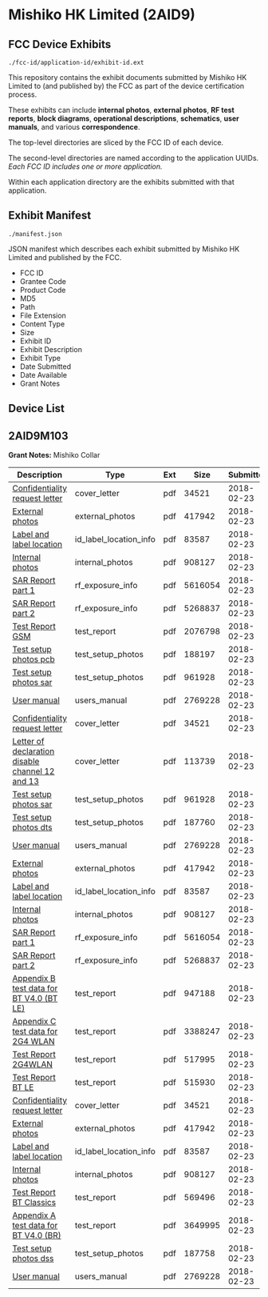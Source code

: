 # Mishiko HK Limited (2AID9)
## FCC Device Exhibits

```
./fcc-id/application-id/exhibit-id.ext
```

This repository contains the exhibit documents submitted by Mishiko HK Limited to (and published by) the FCC as part of the device certification process.

These exhibits can include **internal photos**, **external photos**, **RF test reports**, **block diagrams**, **operational descriptions**, **schematics**, **user manuals**, and various **correspondence**.

The top-level directories are sliced by the FCC ID of each device.

The second-level directories are named according to the application UUIDs. *Each FCC ID includes one or more application.*

Within each application directory are the exhibits submitted with that application. 

## Exhibit Manifest

```
./manifest.json
```

JSON manifest which describes each exhibit submitted by Mishiko HK Limited and published by the FCC.

- FCC ID
- Grantee Code
- Product Code
- MD5
- Path
- File Extension
- Content Type
- Size
- Exhibit ID
- Exhibit Description
- Exhibit Type
- Date Submitted
- Date Available
- Grant Notes

## Device List
## 2AID9M103
**Grant Notes:** Mishiko Collar

| Description | Type | Ext | Size | Submitted | Available |
| ----------- | ---- | --- | ---- | --------- | --------- |
| [Confidentiality request letter](2AID9M103/4982a910c12e13db7fec86333e2b0e06/3759146.pdf) | cover_letter | pdf | 34521 | 2018-02-23 | 2018-02-23 |
| [External photos](2AID9M103/4982a910c12e13db7fec86333e2b0e06/3759149.pdf) | external_photos | pdf | 417942 | 2018-02-23 | 2018-02-23 |
| [Label and label location](2AID9M103/4982a910c12e13db7fec86333e2b0e06/3759157.pdf) | id_label_location_info | pdf | 83587 | 2018-02-23 | 2018-02-23 |
| [Internal photos](2AID9M103/4982a910c12e13db7fec86333e2b0e06/3759152.pdf) | internal_photos | pdf | 908127 | 2018-02-23 | 2018-02-23 |
| [SAR Report part 1](2AID9M103/4982a910c12e13db7fec86333e2b0e06/3759175.pdf) | rf_exposure_info | pdf | 5616054 | 2018-02-23 | 2018-02-23 |
| [SAR Report part 2](2AID9M103/4982a910c12e13db7fec86333e2b0e06/3759176.pdf) | rf_exposure_info | pdf | 5268837 | 2018-02-23 | 2018-02-23 |
| [Test Report GSM](2AID9M103/4982a910c12e13db7fec86333e2b0e06/3759193.pdf) | test_report | pdf | 2076798 | 2018-02-23 | 2018-02-23 |
| [Test setup photos pcb](2AID9M103/4982a910c12e13db7fec86333e2b0e06/3759194.pdf) | test_setup_photos | pdf | 188197 | 2018-02-23 | 2018-02-23 |
| [Test setup photos sar](2AID9M103/4982a910c12e13db7fec86333e2b0e06/3759181.pdf) | test_setup_photos | pdf | 961928 | 2018-02-23 | 2018-02-23 |
| [User manual](2AID9M103/4982a910c12e13db7fec86333e2b0e06/3759164.pdf) | users_manual | pdf | 2769228 | 2018-02-23 | 2018-02-23 |
| [Confidentiality request letter](2AID9M103/5abbc0fa6e3768893f28f05cf2892800/3759146.pdf) | cover_letter | pdf | 34521 | 2018-02-23 | 2018-02-23 |
| [Letter of declaration disable channel 12 and 13](2AID9M103/5abbc0fa6e3768893f28f05cf2892800/3759173.pdf) | cover_letter | pdf | 113739 | 2018-02-23 | 2018-02-23 |
| [Test setup photos sar](2AID9M103/5abbc0fa6e3768893f28f05cf2892800/3759181.pdf) | test_setup_photos | pdf | 961928 | 2018-02-23 | 2018-02-23 |
| [Test setup photos dts](2AID9M103/5abbc0fa6e3768893f28f05cf2892800/3759180.pdf) | test_setup_photos | pdf | 187760 | 2018-02-23 | 2018-02-23 |
| [User manual](2AID9M103/5abbc0fa6e3768893f28f05cf2892800/3759164.pdf) | users_manual | pdf | 2769228 | 2018-02-23 | 2018-02-23 |
| [External photos](2AID9M103/5abbc0fa6e3768893f28f05cf2892800/3759149.pdf) | external_photos | pdf | 417942 | 2018-02-23 | 2018-02-23 |
| [Label and label location](2AID9M103/5abbc0fa6e3768893f28f05cf2892800/3759157.pdf) | id_label_location_info | pdf | 83587 | 2018-02-23 | 2018-02-23 |
| [Internal photos](2AID9M103/5abbc0fa6e3768893f28f05cf2892800/3759152.pdf) | internal_photos | pdf | 908127 | 2018-02-23 | 2018-02-23 |
| [SAR Report part 1](2AID9M103/5abbc0fa6e3768893f28f05cf2892800/3759175.pdf) | rf_exposure_info | pdf | 5616054 | 2018-02-23 | 2018-02-23 |
| [SAR Report part 2](2AID9M103/5abbc0fa6e3768893f28f05cf2892800/3759176.pdf) | rf_exposure_info | pdf | 5268837 | 2018-02-23 | 2018-02-23 |
| [Appendix B test data for BT V4.0 (BT LE)](2AID9M103/5abbc0fa6e3768893f28f05cf2892800/3759166.pdf) | test_report | pdf | 947188 | 2018-02-23 | 2018-02-23 |
| [Appendix C test data for 2G4 WLAN](2AID9M103/5abbc0fa6e3768893f28f05cf2892800/3759167.pdf) | test_report | pdf | 3388247 | 2018-02-23 | 2018-02-23 |
| [Test Report 2G4WLAN](2AID9M103/5abbc0fa6e3768893f28f05cf2892800/3759178.pdf) | test_report | pdf | 517995 | 2018-02-23 | 2018-02-23 |
| [Test Report BT LE](2AID9M103/5abbc0fa6e3768893f28f05cf2892800/3759179.pdf) | test_report | pdf | 515930 | 2018-02-23 | 2018-02-23 |
| [Confidentiality request letter](2AID9M103/243a61435a84682cdf3c41f9d3815970/3759146.pdf) | cover_letter | pdf | 34521 | 2018-02-23 | 2018-02-23 |
| [External photos](2AID9M103/243a61435a84682cdf3c41f9d3815970/3759149.pdf) | external_photos | pdf | 417942 | 2018-02-23 | 2018-02-23 |
| [Label and label location](2AID9M103/243a61435a84682cdf3c41f9d3815970/3759157.pdf) | id_label_location_info | pdf | 83587 | 2018-02-23 | 2018-02-23 |
| [Internal photos](2AID9M103/243a61435a84682cdf3c41f9d3815970/3759152.pdf) | internal_photos | pdf | 908127 | 2018-02-23 | 2018-02-23 |
| [Test Report BT Classics](2AID9M103/243a61435a84682cdf3c41f9d3815970/3759162.pdf) | test_report | pdf | 569496 | 2018-02-23 | 2018-02-23 |
| [Appendix A test data for BT V4.0 (BR)](2AID9M103/243a61435a84682cdf3c41f9d3815970/3759165.pdf) | test_report | pdf | 3649995 | 2018-02-23 | 2018-02-23 |
| [Test setup photos dss](2AID9M103/243a61435a84682cdf3c41f9d3815970/3759163.pdf) | test_setup_photos | pdf | 187758 | 2018-02-23 | 2018-02-23 |
| [User manual](2AID9M103/243a61435a84682cdf3c41f9d3815970/3759164.pdf) | users_manual | pdf | 2769228 | 2018-02-23 | 2018-02-23 |
